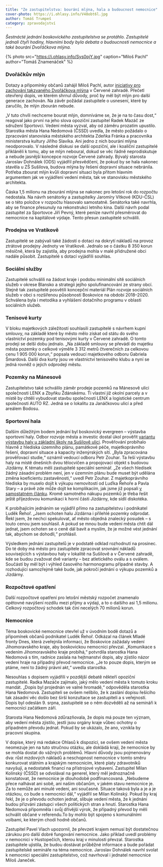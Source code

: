 ```yaml
---
title: "Ze zastupitelstva: bourání mlýna, hala a budoucnost nemocnice"
cover-photo: https://i.ohlasy.info/V48obt6l.jpg
author: Tomáš Trumpeš
category: zpravodajství
---
```


*Šestnácté jednání boskovického zastupitelstva se protáhlo. Zastupitelé jednali čtyři hodiny, hlavními body byla debata o budoucnosti nemocnice a také bourání Dvořáčkova mlýna.*

{% photo src="https://i.ohlasy.info/Sys0pjY.jpg" caption="Miloš Pachl" author="Tomáš Znamenáček" %}

### Dvořáčkův mlýn

Dotazy a připomínky občanů zahájil Miloš Pachl, autor [iniciativy pro zachování takzvaného Dvořáčkova mlýna](http://www.ohlasy.info/clanky/2017/09/dvorackuv-mlyn.html) v Červené zahradě. Přečetl otevřený dopis, ve kterém shrnul důvody, proč by měl být mlýn pro další generace zachován. Na závěr požádal zastupitele o usnesení, které by zaručilo, že mlýn zbourán nebude.

„V tuto chvíli nechceme bourat mlýn, domníváme se, že je na to času dost,“ reagoval jako první na jeho slova opoziční zastupitel Radek Mazáč ze sdružení Sportovci. Vedení města vyzval, aby od záměru prozatím upustilo. Starostka města Hana Nedomová (ČSSD) uvedla, že město požádalo o zpracování stanoviska městského architekta Zdeňka Fránka a pracovníka ministerstva kultury Jiřího Slavíka. Ani jedno z nich bourání mlýna neodporovalo. V následné diskusi se další opoziční, ale i koaliční zastupitelé přikláněli k tomu, aby se mlýn neboural, dokud se věc řádně neprodiskutuje a nebude jasnější koncepce rozvoje Červené zahrady. Bývalý starosta Jaroslav Dohnálek (ODS) vyjádřil přesvědčení, že pokud by se hala nakonec stavěla u ZŠ Sušilova, budova mlýna by řešení dopravní situace nebránila. Potřeba zbourat mlýn kvůli dopravní situaci byla přitom hlavním argumentem jak ve vyjádření vedení města, tak ve stanovisku městského architekta.

Čáska 1,5 milionu na zbourání mlýna se nakonec pro letošní rok do rozpočtu nedostala. Na návrh senátorky a zastupitelky Jaromíry Vítkové (KDU-ČSL) se o této položce v rozpočtu hlasovalo samostatně. Senátorka také navrhla, aby se finance přesunuly na rekonstrukci letního kina. Další návrh podal zastupitel za Sportovce Jiří Pevný, které peníze navrhl přesměrovat do nemocnice na kapitálové výdaje. Tento přesun zastupitelé schválili.

### Prodejna ve Vratíkově

Zastupitelé se zabývali také žádostí o dotaci na dokrytí nákladů na provoz ztrátové prodejny Jednoty ve Vratíkově. Jednalo se o částku 8 350 korun měsíčně, která by zajistila, aby prodejna mohla v malé přidružené obci nadále působit. Zastupitelé s dotací vyjádřili souhlas. 

### Sociální služby

Zastupitelé schválili na žádost kraje i podobu minimální sítě sociálních služeb v okrese Blansko a strategii jejího spolufinancování ze strany obcí. Stejně tak zastupitelé posvětili koncepční materiál Plán rozvoje sociálních služeb v obci s rozšířenou působností Boskovice na období 2018–2020. Schválena byla i metodika a vyhlášení dotačního programu v oblasti sociálních služeb.

### Tenisové kurty

V bloku majetkových záležitostí souhlasili zastupitelé s návrhem kupní smlouvy, na základě které by město mělo získat od státu do svého vlastnictví pozemky pod tenisovými kurty v Červené zahradě. O tomto prodeji se delší dobu jednalo. „Na základě smlouvy se převádí do majetku města pozemky o celkové výměře 3 312 metrů čtverečních za celkovou cenu 1 905 000 korun,“ popsala vedoucí majetkového odboru Gabriela Šmardová. Další dva kurty jsou ve vlastnictví tenisového klubu a nyní se jedná rovněž o jejich odprodeji městu.

### Pozemky na Mánesově

Zastupitelstvo také schválilo záměr prodeje pozemků na Mánesově ulici společnosti LENX a Zbyňku Ždánskému. Ti vlastní již okolní parcely a v místě by chtěli vybudovat stavbu společnosti LENX a logistické centrum společnosti AUTO RZ. Jedná se o lokalitu za Janáčkovou ulicí a před areálem Bodosu.

### Sportovní hala

Dalším důležitým bodem jednání byl boskovický evergreen – výstavba sportovní haly. Odbor rozvoje města a investic dostal úkol prověřit [variantu výstavbu haly u základní školy na Sušilově ulici](http://www.ohlasy.info/clanky/2017/05/hala-susilova.html). Prověřování probíhalo hlavně z hlediska územního plánu, památkové péče, majetkoprávního řešení, dopravní situace a kapacity inženýrských sítí. „Byla zpracována prověřovací studie,“ oznámil vedoucí odboru Petr Zouhar. Ta řeší výstavbu haly na místě dnešních dvou tělocvičen a propojovací objekt s budovou Jízdárny. K tématu měli zastupitelé speciální seminář. „Ze všech hledisek žádný zásadní problém není, jen v územním plánu bude muset být udělána změna koeficientu zastavěnosti,“ uvedl Petr Zouhar. Z majetkoprávního hlediska by muselo dojít k výkupu nemovitostí od Luďka Řehoře a Pavla Stary – a právě zde může dojít ke komplikacím, jak jsme již popsali [v samostatném článku](http://www.ohlasy.info/clanky/2017/09/hala-susilova.html). Kromě samotného nákupu pozemků je třeba řešit ještě příjezdovou komunikaci k horní části Jízdárny, kde sídlí diskotéka.

K probíhajícím jednáním se vyjádřil přímo na zastupitelstvu i podnikatel Luděk Řehoř. „Jsem ochoten halu Jízdárna i přilehlé pozemky odprodat. Řekl jsem, že nechci spekulovat, ať město objedná znalecký posudek – s touto cenou jsem souhlasil. A pokud se mnou bude vedení města chtít dál jednat, jsem ochoten se o ceně dál bavit a myslím, že je možné vést jednání tak, abychom se dohodli,“ prohlásil.

Výsledkem jednání zastupitelů je v podstatě odklad rozhodnutí na prosinec. Do té doby má město pro zastupitele zpracovat srovnání nákladů souvisejících s výstavbou haly v lokalitě na Sušilově a v Červené zahradě, kde se budou zvažovat dvě varianty – bez atletického oválu a s oválem. Součástí by měl být i výhled časového harmonogramu případné stavby. A rozhodující samozřejmě také bude, jak pokročí jednání o výkupu pozemků a Jízdárny.

### Rozpočtové opatření

Další rozpočtové opatření pro letošní městský rozpočet znamenalo opětovné navýšení rozdílu mezi příjmy a výdaji, a to o dalšího asi 1,5 milionu. Celkový rozpočtový schodek tak činí necelých 70 milionů korun.

### Nemocnice

Téma boskovické nemocnice otevřel už v úvodním bodě dotazů a připomínek občanů podnikatel Luděk Řehoř. Odkázal na článek Mladé fronty Dnes, která zveřejnila informaci, že Boskovice zažádaly vedení Jihomoravského kraje, aby boskovickou nemocnici převzal. „Komunikace s vedením Jihomoravského kraje probíhá,“ potvrdila starostka Hana Nedomová s tím, radnice zaslala na hejtmanství dopis, aby zjistilo názor vedení hraje na případný převod nemocnice. „Je to pouze dopis, kterým se ptáme, není to žádný právní akt,“ uvedla starostka.

Nesouhlas s dopisem vyjádřili v pozdější debatě někteří opoziční zastupitelé. Radka Mazáče zajímalo, jaký mělo vedení města k tomuto kroku mandát. „Dopis byl projednán ve valné hromadě,“ odpověděla starostka Hana Nedomová. Zastupiteli se ovšem nelíbilo, že k zaslání dopisu řešícího tak zásadní věc došlo bez širší konzultace se zastupiteli a s veřejností. Dopis byl odeslán 9. srpna, zastupitelé se o něm dozvěděli až na semináři k nemocnici začátkem září.

Starosta Hana Nedomová zdůrazňovala, že dopis má pouze ten význam, aby vedení města zjistilo, jestli jsou orgány kraje vůbec ochotny o případném převodu jednat. Pokud by se ukázalo, že ano, vznikla by pracovní skupina.

V dopise, který má redakce Ohlasů k dispozici, se ovšem vedení města neomezuje jen na tuto stručnou otázku, ale dokládá kraji, že nemocnice by se mohla dostat do vážných problémů. Hlavní důvody jsou pojmenovány dva: růst mzdových nákladů a neschopnost nemocnice v tomto směru konkurovat státním a krajským nemocnicím, které platy zdravotníků navyšují, a nedostatek financí na přístrojové vybavení. Zastupitel Milan Kolínský (ČSSD) se odvolával na generel, který měl jednoznačně konstatovat, že nemocnice je dlouhodobě podfinancovaná. „Nebudeme přece nalhávat ani sobě, ani našim občanům, v jakém stavu nemocnice je. Za to nemůže ani minulé vedení, ani současné. Situace taková byla a je a je otázkou, co bude s nemocnicí dál,“ vyjádřil se Milan Kolínský. Pokud by kraj řekl, že je o převodu ochoten jednat, slibuje vedení města, že k jednání budou přizváni zástupci všech politických stran a hnutí. Starostka Hana Nedomová připomněla i svůj dřívější výrok, že případný převod by měli schválit občané v referendu.To by mohlo být spojeno s komunálními volbami, ke kterým chodí hodně občanů.

Zastupitel Pavel Vlach upozornil, že převzetí krajem nemusí být dostatečnou zárukou pro další dobré fungování nemocnice. Jako příklad uvedl problémy v nemocnici v Hustopečích, kterou kraj v minulosti převzal. Starostka zastupitele ujistila, že budou dostávat průběžné informace a bude pořádat zastupitelské semináře na téma nemocnice. Jaroslav Dohnálek navrhl svolat k nemocnici speciální zastupitelstvo, což navrhoval i jednatel nemocnice Miloš Janeček.
